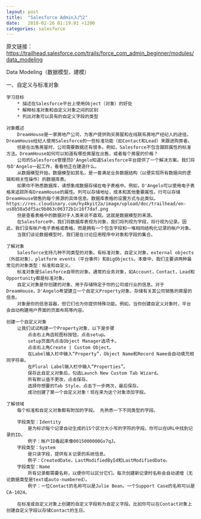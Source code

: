 ```yaml
---
layout: post
title:  "Salesforce Admin入门2"
date:   2018-02-26 01:19:01 +1200
categories: salesforce
---
```

原文链接：https://trailhead.salesforce.com/trails/force_com_admin_beginner/modules/data_modeling

Data Modeling（数据模型、建模）

一、自定义与标准对象

    学习目标
        * 描述在Salesforce平台上使用Object（对象）的好处
        * 解释标准对象和自定义对象之间的区别
        * 列出对象可以具有的自定义字段的类型

    对象概述
        DreamHouse是一家房地产公司，为客户提供购买房屋和在线联系房地产经纪人的途径。DreamHouse经纪人使用Salesforce的一些标准功能（如Contact和Lead）来跟进购房者。
        但是在出售房屋时，公司需要数据还有很多。例如，Salesforce不包含跟踪属性的标准方法。DreamHouse如何可以知道有哪些房屋在出售，或者每个房屋的价格？
        公司的Salesforce管理员D'Angelo知道Salesforce平台提供了一个解决方案。我们将与D'Angelo一起工作，看看他正在建造什么。
        从数据模型开始。数据模型如其名，是一套满足业务数据结构（以便实现所有数据间的逻辑和相关性操作）的数据库表。
        如果你不熟悉数据库，请想象成数据存储在电子表格中。例如，D'Angelo可以使用电子表格来追踪所有DreamHouse的属性。列可以存储地址，成本和其他重要属性。行可以存储DreamHouse销售的每个房源的具体信息。数据库表格的设置方式与此类似。
    https://res.cloudinary.com/hy4kyit2a/image/upload/doc/trailhead/en-us8b58a5df5ac9b863c06372b1c16f7daf.png
        但是查看表格中的数据对于人类来说不直观。这就是数据模型的来源。
        在Salesforce中，我们将数据库表视为对象，我们将列视为字段，将行视为记录。因此，我们没有帐户电子表格或表格，而是拥有一个包含字段和一堆相同结构化记录的帐户对象。
        当我们谈论数据模型时，我们是在讨论应用程序中对象和字段的集合。

    了解对象
        Salesforce支持几种不同类型的对象。有标准对象，自定义对象，external objects（外部对象），platform events（平台事件）和BigObjects。本章中，我们主要讲两种最常见的对象类型：标准和自定义。
        标准对象是Salesforce自带的对象。通常的业务对象，如Account，Contact，Lead和Opportunity都是标准对象。
        自定义对象是你创建的对象，用于存储特定于你的公司或行业的信息。对于DreamHouse，D'Angelo希望建立一个自定义Property对象，存储有关其公司销售的房屋的信息。
        对象是你的信息容器，但它们也为你提供特殊功能。例如，当你创建自定义对象时，平台会自动构建用户界面的页面布局等内容。

    创建一个自定义对象
        让我们试试构建一个Property对象，以下是步骤
            点击右上角齿轮图标按钮，点击setup。
            setup页面内点击Object Manager选项卡。
            点击右上角Create | Custom Object。
            在Label输入栏中输入“Property”，Object Name和Record Name会自动填充相同字符串。
            在Plural Label输入栏中输入“Properties”。
            保存此自定义对象后，勾选Launch New Custom Tab Wizard。
            所有默认值不更改，点击保存。
            选择你想要的Tab Style，点击下一步两次，最后保存。
            成功创建了第一个自定义对象！现在来为这个对象添加字段。

    了解领域
        每个标准和自定义对象都有附加的字段。 先熟悉一下不同类型的字段。

        字段类型：Identity
            是为标识每个记录自动生成的15个区分大小写的字符的字段。你可以在URL中找到记录的ID。
            例子：帐户ID看起来像0015000000Gv7qJ。
        字段类型：System
            是只读字段，提供有关记录的系统信息。
            例子：CreatedDate，LastModifiedById和LastModifiedDate。
        字段类型：Name
            所有记录都需要名称，以便你可以区分它们。每次创建新记录时名称会自动递增（无论数据类型是text或auto-numbered）。
            例子：一位Contact的名称可以是Julie Bean。一个Support Case的名称可以是CA-1024。
        
        在标准或自定义对象上创建的自定义字段称为自定义字段。比如你可以在Contact对象上创建自定义字段以存储Contact的生日。